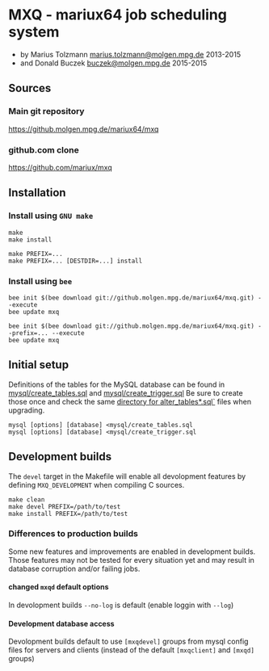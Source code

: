 # MXQ - mariux64 job scheduling system
- by Marius Tolzmann <marius.tolzmann@molgen.mpg.de> 2013-2015
- and Donald Buczek <buczek@molgen.mpg.de> 2015-2015

## Sources
### Main git repository

https://github.molgen.mpg.de/mariux64/mxq

### github.com clone

https://github.com/mariux/mxq

## Installation
### Install using `GNU make`
```
make
make install
```
```
make PREFIX=...
make PREFIX=... [DESTDIR=...] install
```
### Install using `bee`
```
bee init $(bee download git://github.molgen.mpg.de/mariux64/mxq.git) --execute
bee update mxq
```
```
bee init $(bee download git://github.molgen.mpg.de/mariux64/mxq.git) --prefix=... --execute
bee update mxq
```

## Initial setup
Definitions of the tables for the MySQL database can be found in
[mysql/create_tables.sql](https://github.molgen.mpg.de/mariux64/mxq/blob/master/mysql/create_tables.sql)
and
[mysql/create_trigger.sql](https://github.molgen.mpg.de/mariux64/mxq/blob/master/mysql/create_trigger.sql)
Be sure to create those once and check the same 
[directory for alter_tables*.sql`](https://github.molgen.mpg.de/mariux64/mxq/blob/master/mysql/)
files when upgrading. 
```
mysql [options] [database] <mysql/create_tables.sql
mysql [options] [database] <mysql/create_trigger.sql
```

## Development builds
The `devel` target in the Makefile will enable all devolopment features
by defining `MXQ_DEVELOPMENT` when compiling C sources.

```
make clean
make devel PREFIX=/path/to/test
make install PREFIX=/path/to/test
```

### Differences to production builds
Some new features and improvements are enabled in development builds.
Those features may not be tested for every situation yet and may result
in database corruption and/or failing jobs.

#### changed `mxqd` default options
In devolopment builds `--no-log` is default (enable loggin with `--log`)

#### Development database access
Devolopment builds default to use `[mxqdevel]` groups from mysql config files 
for servers and clients (instead of the default `[mxqclient]` and `[mxqd]` groups)
